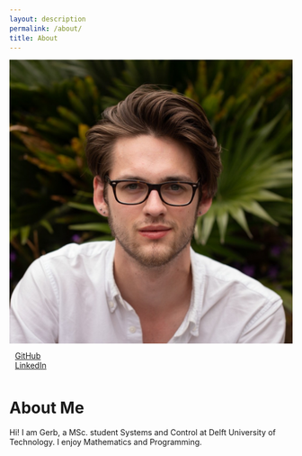 ```yaml
---
layout: description
permalink: /about/
title: About
---
```

<div class="container">
  <div class="col left-col">
    <div class="circ-image center">
      <img src="/assets/images/ProfielFotoJuni2022.jpg">  </div>
      <div class="center" style="padding: 10px;">
        <a href="https://github.com/Gerb-Voogt" class="profile-link">
        <!-- <img src="/assets/images/github-mark.png" style="height: 1em;"> -->
        GitHub</a> <br/>
        <a href="https://www.linkedin.com/in/gerben-voogt/" class="profile-link">
        <!-- <img src="/assets/images/github-mark.png" style="height: 1em;"> -->
        LinkedIn </a> <br/>
      </div>
    </div>
  <div class="col right-col">
    <h1> About Me </h1>
    <p> 
      Hi! I am Gerb, a MSc. student Systems and Control at Delft University of Technology. I enjoy Mathematics and Programming.
    </p>
  </div>
</div>


